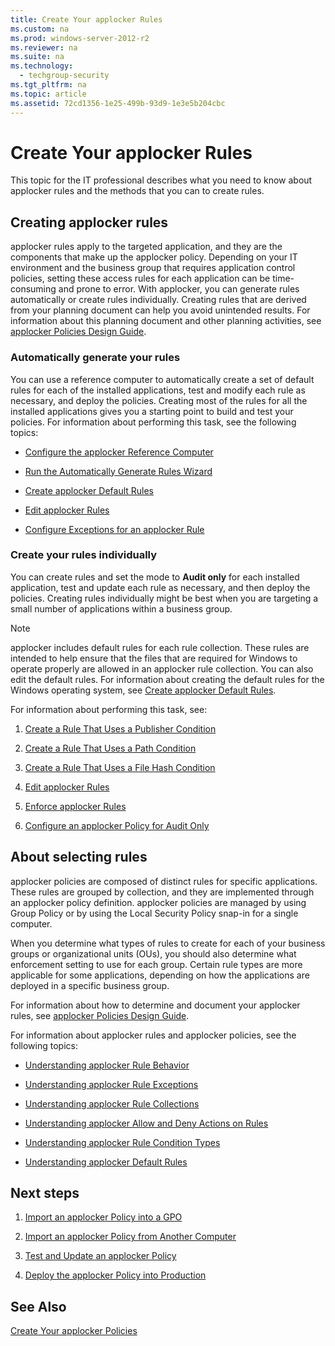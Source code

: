 ```yaml
---
title: Create Your applocker Rules
ms.custom: na
ms.prod: windows-server-2012-r2
ms.reviewer: na
ms.suite: na
ms.technology: 
  - techgroup-security
ms.tgt_pltfrm: na
ms.topic: article
ms.assetid: 72cd1356-1e25-499b-93d9-1e3e5b204cbc
---
```

# Create Your applocker Rules
This topic for the IT professional describes what you need to know about applocker rules and the methods that you can to create rules.

## Creating applocker rules
applocker rules apply to the targeted application, and they are the components that make up the applocker policy. Depending on your IT environment and the business group that requires application control policies, setting these access rules for each application can be time\-consuming and prone to error. With applocker, you can generate rules automatically or create rules individually. Creating rules that are derived from your planning document can help you avoid unintended results. For information about this planning document and other planning activities, see [applocker Policies Design Guide]().

### Automatically generate your rules
You can use a reference computer to automatically create a set of default rules for each of the installed applications, test and modify each rule as necessary, and deploy the policies. Creating most of the rules for all the installed applications gives you a starting point to build and test your policies. For information about performing this task, see the following topics:

-   [Configure the applocker Reference Computer](assetId:///615506e9-fc32-4003-a241-01794c3a9bd3)

-   [Run the Automatically Generate Rules Wizard]()

-   [Create applocker Default Rules]()

-   [Edit applocker Rules]()

-   [Configure Exceptions for an applocker Rule]()

### Create your rules individually
You can create rules and set the mode to **Audit only** for each installed application, test and update each rule as necessary, and then deploy the policies. Creating rules individually might be best when you are targeting a small number of applications within a business group.

> [!NOTE]
> applocker includes default rules for each rule collection. These rules are intended to help ensure that the files that are required for Windows to operate properly are allowed in an applocker rule collection. You can also edit the default rules. For information about creating the default rules for the Windows operating system, see [Create applocker Default Rules]().

For information about performing this task, see:

1.  [Create a Rule That Uses a Publisher Condition]()

2.  [Create a Rule That Uses a Path Condition]()

3.  [Create a Rule That Uses a File Hash Condition]()

4.  [Edit applocker Rules]()

5.  [Enforce applocker Rules]()

6.  [Configure an applocker Policy for Audit Only]()

## About selecting rules
applocker policies are composed of distinct rules for specific applications. These rules are grouped by collection, and they are implemented through an applocker policy definition. applocker policies are managed by using Group Policy or by using the Local Security Policy snap\-in for a single computer.

When you determine what types of rules to create for each of your business groups or organizational units \(OUs\), you should also determine what enforcement setting to use for each group. Certain rule types are more applicable for some applications, depending on how the applications are deployed in a specific business group.

For information about how to determine and document your applocker rules, see [applocker Policies Design Guide]().

For information about applocker rules and applocker policies, see the following topics:

-   [Understanding applocker Rule Behavior]()

-   [Understanding applocker Rule Exceptions]()

-   [Understanding applocker Rule Collections]()

-   [Understanding applocker Allow and Deny Actions on Rules]()

-   [Understanding applocker Rule Condition Types]()

-   [Understanding applocker Default Rules]()

## Next steps

1.  [Import an applocker Policy into a GPO]()

2.  [Import an applocker Policy from Another Computer]()

3.  [Test and Update an applocker Policy]()

4.  [Deploy the applocker Policy into Production]()

## See Also
[Create Your applocker Policies]()



